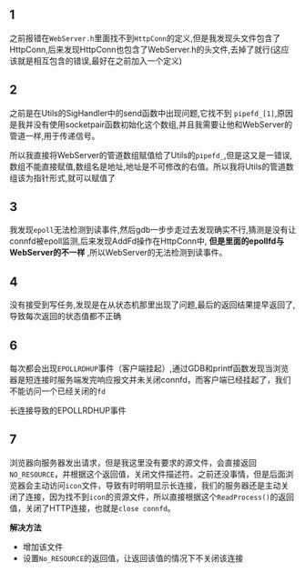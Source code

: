 ## 1

之前报错在`WebServer.h`里面找不到`HttpConn`的定义,但是我发现头文件包含了HttpConn,后来发现HttpConn也包含了WebServer.h的头文件,去掉了就行(这应该就是相互包含的错误,最好在之前加入一个定义)

## 2

之前是在Utils的SigHandler中的send函数中出现问题,它找不到 `pipefd_[1]`,原因是我并没有使用socketpair函数初始化这个数组,并且我需要让他和WebServer的管道一样,用于传递信号。

所以我直接将WebServer的管道数组赋值给了Utils的`pipefd_`,但是这又是一错误,数组不能直接赋值,数组名是地址,地址是不可修改的右值。所以我将Utils的管道数组该为指针形式,就可以赋值了

## 3

我发现`epoll`无法检测到读事件,然后gdb一步步走过去发现确实不行,猜测是没有让connfd被epoll监测,后来发现AddFd操作在HttpConn中, **但是里面的epollfd与WebServer的不一样** ,所以WebServer的无法检测到读事件。

## 4

没有接受到写任务,发现是在从状态机那里出现了问题,最后的返回结果提早返回了,导致每次返回的状态值都不正确

## 6

每次都会出现`EPOLLRDHUP`事件（客户端挂起）,通过GDB和printf函数发现当浏览器是短连接时服务端发完响应报文并未关闭connfd，而客户端已经挂起了，我们不能访问一个已经关闭的`fd`

长连接导致的EPOLLRDHUP事件

## 7

浏览器向服务器发出请求，但是我这里没有要求的源文件，会直接返回`NO_RESOURCE`，并根据这个返回值，关闭文件描述符。之前还没事情，但是后面浏览器会主动访问`icon`文件，导致有时明明显示长连接，我们的服务器还是主动关闭了连接，因为找不到`icon`的资源文件，所以直接根据这个`ReadProcess()`的返回值，关闭了HTTP连接，也就是`close connfd`。

**解决方法**

- 增加该文件
- 设置`No_RESOURCE`的返回值，让返回该值的情况下不关闭该连接

